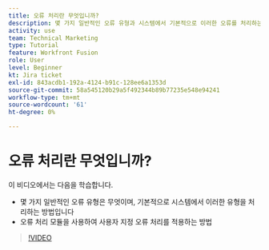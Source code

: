 ```yaml
---
title: 오류 처리란 무엇입니까?
description: 몇 가지 일반적인 오류 유형과 시스템에서 기본적으로 이러한 오류를 처리하는 방법을 배웁니다. 그런 다음 사용자 지정 오류 처리를 적용하는 방법을 배웁니다 [!DNL Adobe Workfront Fusion].
activity: use
team: Technical Marketing
type: Tutorial
feature: Workfront Fusion
role: User
level: Beginner
kt: Jira ticket
exl-id: 843acdb1-192a-4124-b91c-128ee6a1353d
source-git-commit: 58a545120b29a5f492344b89b77235e548e94241
workflow-type: tm+mt
source-wordcount: '61'
ht-degree: 0%

---
```


# 오류 처리란 무엇입니까?

이 비디오에서는 다음을 학습합니다.

* 몇 가지 일반적인 오류 유형은 무엇이며, 기본적으로 시스템에서 이러한 유형을 처리하는 방법입니다
* 오류 처리 모듈을 사용하여 사용자 지정 오류 처리를 적용하는 방법

>[!VIDEO](https://video.tv.adobe.com/v/335304/?quality=12)
